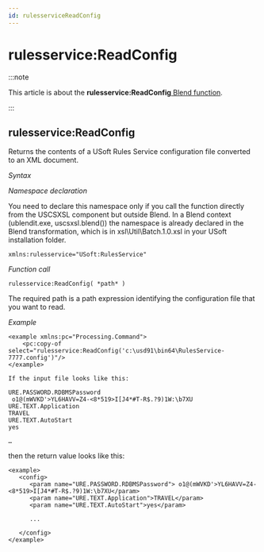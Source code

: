 ```yaml
---
id: rulesserviceReadConfig
---
```


# rulesservice:ReadConfig




:::note

This article is about the **rulesservice:ReadConfig**[ Blend function](/docs/Repositories/Blend_functions).

:::

## **rulesservice:ReadConfig**

Returns the contents of a USoft Rules Service configuration file converted to an XML document.

*Syntax*

*Namespace declaration*

You need to declare this namespace only if you call the function directly from the USCSXSL component but outside Blend. In a Blend context (ublendit.exe, uscsxsl.blend()) the namespace is already declared in the Blend transformation, which is in xsl\\Util\\Batch.1.0.xsl in your USoft installation folder.

```
xmlns:rulesservice="USoft:RulesService"
```

*Function call*

```
rulesservice:ReadConfig( *path* )
```

The required path is a path expression identifying the configuration file that you want to read.

*Example*

```language-xml
<example xmlns:pc="Processing.Command">
    <pc:copy-of select="rulesservice:ReadConfig('c:\usd91\bin64\RulesService-7777.config')"/>
</example>
```

```
If the input file looks like this:

URE.PASSWORD.RDBMSPassword
 o1@(mWVKD'>YL6HAVV=Z4-<8*519>I[J4*#T-R$.?9)1W:\b7XU
URE.TEXT.Application
TRAVEL
URE.TEXT.AutoStart
yes

…
```

then the return value looks like this:

```language-xml
<example>
   <config>
      <param name="URE.PASSWORD.RDBMSPassword"> o1@(mWVKD'>YL6HAVV=Z4-<8*519>I[J4*#T-R$.?9)1W:\b7XU</param>
      <param name="URE.TEXT.Application">TRAVEL</param>
      <param name="URE.TEXT.AutoStart">yes</param>

      ...

   </config>
</example>
```

 